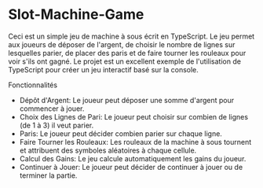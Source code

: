 # Slot-Machine-Game

Ceci est un simple jeu de machine à sous écrit en TypeScript. Le jeu permet aux joueurs de déposer de l'argent, de choisir le nombre de lignes sur lesquelles parier, de placer des paris et de faire tourner les rouleaux pour voir s'ils ont gagné.
Le projet est un excellent exemple de l'utilisation de TypeScript pour créer un jeu interactif basé sur la console.

Fonctionnalités

- Dépôt d'Argent: Le joueur peut déposer une somme d'argent pour commencer à jouer.
- Choix des Lignes de Pari: Le joueur peut choisir sur combien de lignes (de 1 à 3) il veut parier.
- Paris: Le joueur peut décider combien parier sur chaque ligne.
- Faire Tourner les Rouleaux: Les rouleaux de la machine à sous tournent et attribuent des symboles aléatoires à chaque cellule.
- Calcul des Gains: Le jeu calcule automatiquement les gains du joueur.
- Continuer à Jouer: Le joueur peut décider de continuer à jouer ou de terminer la partie.
